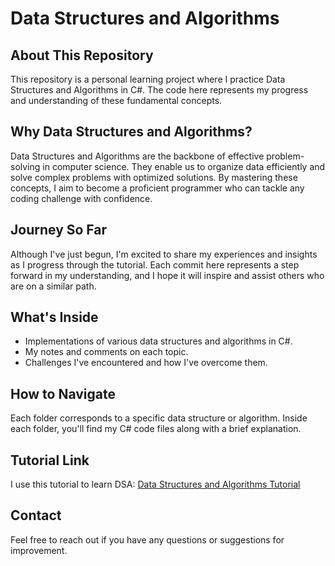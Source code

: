 # Data Structures and Algorithms

## About This Repository
This repository is a personal learning project where I practice Data Structures and Algorithms in C#. The code here represents my progress and understanding of these fundamental concepts.

## Why Data Structures and Algorithms?
Data Structures and Algorithms are the backbone of effective problem-solving in computer science. They enable us to organize data efficiently and solve complex problems with optimized solutions. By mastering these concepts, I aim to become a proficient programmer who can tackle any coding challenge with confidence.

## Journey So Far
Although I've just begun, I'm excited to share my experiences and insights as I progress through the tutorial. Each commit here represents a step forward in my understanding, and I hope it will inspire and assist others who are on a similar path.

## What's Inside
- Implementations of various data structures and algorithms in C#.
- My notes and comments on each topic.
- Challenges I've encountered and how I've overcome them.

## How to Navigate
Each folder corresponds to a specific data structure or algorithm. Inside each folder, you'll find my C# code files along with a brief explanation.

## Tutorial Link
I use this tutorial to learn DSA: [Data Structures and Algorithms Tutorial](https://www.udemy.com/course/algorithms-data-structures-csharp/?couponCode=OF52424)

## Contact
Feel free to reach out if you have any questions or suggestions for improvement.
